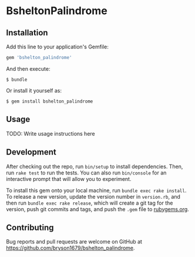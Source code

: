 # BsheltonPalindrome

## Installation

Add this line to your application's Gemfile:

```ruby
gem 'bshelton_palindrome'
```

And then execute:

    $ bundle

Or install it yourself as:

    $ gem install bshelton_palindrome

## Usage

TODO: Write usage instructions here

## Development

After checking out the repo, run `bin/setup` to install dependencies. Then, run `rake test` to run the tests. You can also run `bin/console` for an interactive prompt that will allow you to experiment.

To install this gem onto your local machine, run `bundle exec rake install`. To release a new version, update the version number in `version.rb`, and then run `bundle exec rake release`, which will create a git tag for the version, push git commits and tags, and push the `.gem` file to [rubygems.org](https://rubygems.org).

## Contributing

Bug reports and pull requests are welcome on GitHub at https://github.com/bryson1679/bshelton_palindrome.
